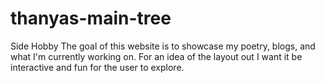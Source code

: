 # thanyas-main-tree
Side Hobby
The goal of this website is to showcase my poetry, blogs, and what I'm currently working on. 
For an idea of the layout out I want it be interactive and fun for the user to explore.